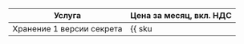| Услуга | Цена за месяц, вкл. НДС |
| --- | --- |
| Хранение 1 версии секрета | {{ sku|RUB|lockbox.storage.v1.active_secrets|month|string }} |